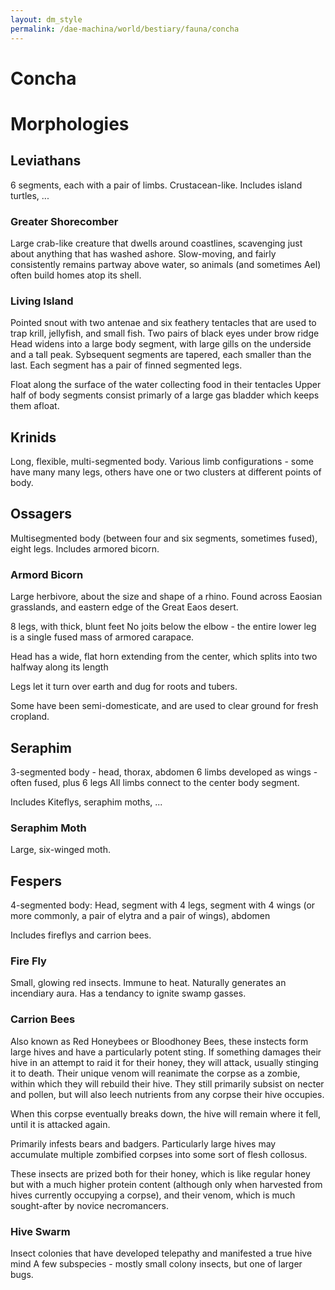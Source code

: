 ```yaml
---
layout: dm_style
permalink: /dae-machina/world/bestiary/fauna/concha
---
```


# Concha

# Morphologies

## Leviathans

6 segments, each with a pair of limbs. Crustacean-like. Includes island turtles, ...

### Greater Shorecomber

Large crab-like creature that dwells around coastlines, scavenging just about anything that has washed ashore.
Slow-moving, and fairly consistently remains partway above water, so animals (and sometimes Ael) often build homes atop its shell. 

### Living Island

Pointed snout with two antenae and six feathery tentacles that are used to trap krill, jellyfish, and small fish.
Two pairs of black eyes under brow ridge
Head widens into a large body segment, with large gills on the underside and a tall peak. Sybsequent segments are tapered, each smaller than the last. Each segment has a pair of finned segmented legs.

Float along the surface of the water collecting food in their tentacles
Upper half of body segments consist primarly of a large gas bladder which keeps them afloat. 


## Krinids

Long, flexible, multi-segmented body.
Various limb configurations - some have many many legs, others have one or two clusters at different points of body.


## Ossagers

Multisegmented body (between four and six segments, sometimes fused), eight legs.
Includes armored bicorn.

### Armord Bicorn

Large herbivore, about the size and shape of a rhino.
Found across Eaosian grasslands, and eastern edge of the Great Eaos desert.

8 legs, with thick, blunt feet No joits below the elbow - the entire lower leg is a single fused mass of armored carapace.

Head has a wide, flat horn extending from the center, which splits into two halfway along its length 

Legs let it turn over earth and dug for roots and tubers.


Some have been semi-domesticate, and are used to clear ground for fresh cropland.

## Seraphim

3-segmented body - head, thorax, abdomen
6 limbs developed as wings - often fused, plus 6 legs
All limbs connect to the center body segment.

Includes Kiteflys, seraphim moths, ...

### Seraphim Moth

Large, six-winged moth.


## Fespers

4-segmented body:
Head, segment with 4 legs, segment with 4 wings (or more commonly, a pair of elytra and a pair of wings), abdomen

Includes fireflys and carrion bees.

### Fire Fly

Small, glowing red insects.
Immune to heat. Naturally generates an incendiary aura. Has a tendancy to ignite swamp gasses.

### Carrion Bees

Also known as Red Honeybees or Bloodhoney Bees, these instects form large hives and have a particularly potent sting.
If something damages their hive in an attempt to raid it for their honey, they will attack, usually stinging it to death.
Their unique venom will reanimate the corpse as a zombie, within which they will rebuild their hive.
They still primarily subsist on necter and pollen, but will also leech nutrients from any corpse their hive occupies.

When this corpse eventually breaks down, the hive will remain where it fell, until it is attacked again.

Primarily infests bears and badgers.
Particularly large hives may accumulate multiple zombified corpses into some sort of flesh collosus.

These insects are prized both for their honey, which is like regular honey but with a much higher protein content (although only when harvested from hives currently occupying a corpse), and their venom,
which is much sought-after by novice necromancers.

### Hive Swarm

Insect colonies that have developed telepathy and manifested a true hive mind
A few subspecies - mostly small colony insects, but one of larger bugs.



